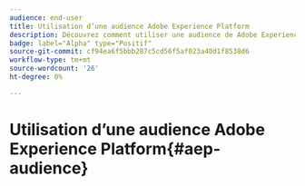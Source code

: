 ```yaml
---
audience: end-user
title: Utilisation d’une audience Adobe Experience Platform
description: Découvrez comment utiliser une audience de Adobe Experience Platform
badge: label="Alpha" type="Positif"
source-git-commit: cf94ea6f5bbb287c5cd56f5af023a40d1f8538d6
workflow-type: tm+mt
source-wordcount: '26'
ht-degree: 0%

---
```


# Utilisation d’une audience Adobe Experience Platform{#aep-audience}
